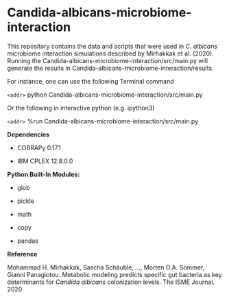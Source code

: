 # Candida-albicans-microbiome-interaction

This repository contains the data and scripts that were used in *C. albicans* microbiome interaction simulations described by Mirhakkak et al. (2020).
Running the Candida-albicans-microbiome-interaction/src/main.py will generate the results in Candida-albicans-microbiome-interaction/results.

For instance, one can use the following Terminal command

`<addr>` python Candida-albicans-microbiome-interaction/src/main.py

Or the following in interactive python (e.g. ipython3)

`<addr>` %run Candida-albicans-microbiome-interaction/src/main.py

**Dependencies**

* COBRAPy 0.17.1

* IBM CPLEX 12.8.0.0



**Python Built-In Modules:**

* glob

* pickle

* math

* copy

* pandas




**Reference**

Mohammad H. Mirhakkak, Sascha Schäuble, ..., Morten O.A. Sommer, Gianni Panagiotou. Metabolic modeling predicts specific gut bacteria as key determinants for *Candida albicans* colonization levels. The ISME Journal. 2020
